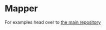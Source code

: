 Mapper
======
For examples head over to [the main repository](https://github.com/linuxwhatelse/mapper/tree/python2)
